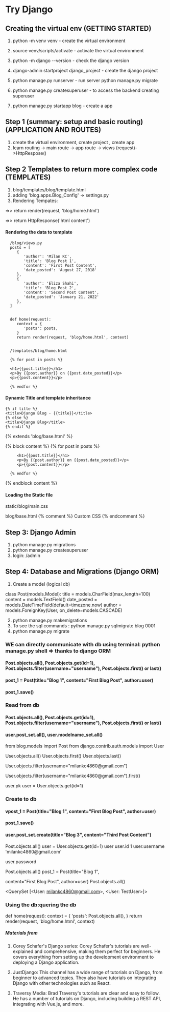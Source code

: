 # Try Django



## Creating the virtual env (GETTING STARTED)

1. python -m venv venv - create the virtual environment
2. source venv/scripts/activate - activate the virtual environment
3. python -m django --version - check the django version
4. django-admin startproject django_project - create the django project

5. python manage.py runserver - run server python manage.py migrate
6. python manage.py createsuperuser - to access the backend creating superuser

7. python manage.py startapp blog - create a app

## Step 1 (summary: setup and basic routing) (APPLICATION AND ROUTES)

1. create the virtual environment, create project , create app
2. learn routing -> main route -> app route -> views (request)->HttpRespose()

## Step 2 Templates to return more complex code (TEMPLATES)

1. blog/templates/blog/template.html
2. adding 'blog.apps.Blog_Config' -> settings.py
3. Rendering Tempates:

=>> return render(request, 'blog/home.html')

=>> return HttpResponse('html content')

#### Rendering the data to template

      /blog/views.py
      posts = [
         {
            'author': 'Milan KC',
            'title': 'Blog Post 1',
            'content': 'First Post Content',
            'date_posted': 'August 27, 2018'
         },
         {
            'author': 'Eliza Shahi',
            'title': 'Blog Post 2',
            'content': 'Second Post Content',
            'date_posted': 'January 21, 2022'
         },
      ]


      def home(request):
         context = {
            'posts': posts,
         }
         return render(request, 'blog/home.html', context)


      /templates/blog/home.html

      {% for post in posts %}

      <h1>{{post.title}}</h1>
      <p>By {{post.author}} on {{post.date_posted}}</p>
      <p>{{post.content}}</p>

      {% endfor %}

#### Dynamic Title and template inheritance

    {% if title %}
    <title>Django Blog - {{title}}</title>
    {% else %}
    <title>Django Blog</title>
    {% endif %}

{% extends 'blog/base.html' %}

{% block content %} {% for post in posts %}

         <h1>{{post.title}}</h1>
         <p>By {{post.author}} on {{post.date_posted}}</p>
         <p>{{post.content}}</p>

      {% endfor %}

{% endblock content %}

#### Loading the Static file

static/blog/main.css

blog/base.html {% comment %} Custom CSS {% endcomment %}

<link rel="stylesheet" href="{% static 'blog/main.css'%}" />

## Step 3: Django Admin

1. python manage.py migrations
2. python manage.py createsuperuser
3. login: /admin

## Step 4: Database and Migrations (Django ORM)

1. Create a model (logical db)

class Post(models.Model): title = models.CharField(max_length=100) content =
models.TextField() date_posted = models.DateTimeField(default=timezone.now)
author = models.ForeignKey(User, on_delete=models.CASCADE)

2. python manage.py makemigrations
3. To see the sql commands : python manage.py sqlmigrate blog 0001
4. python manage.py migrate

### WE can directly communicate with db using terminal: python manage.py shell => thanks to django ORM

#### Post.objects.all(), Post.objects.get(id=1), Post.objects.filter(username="username"), Post.objects.first() or last()

#### post_1 = Post(title="Blog 1", content="First Blog Post", author=user)

#### post_1.save()

### Read from db

#### Post.objects.all(), Post.objects.get(id=1), Post.objects.filter(username="username"), Post.objects.first() or last()

#### user.post_set.all(), user.modelname_set.all()

<p> from blog.models import Post from django.contrib.auth.models import User</p>
<p> User.objects.all() User.objects.first() User.objects.last()</p>
<p> User.objects.filter(username="milankc4860@gmail.com")</p>
<p> User.objects.filter(username="milankc4860@gmail.com").first()</p>
<p> user.pk user = User.objects.get(id=1)</p>

### Create to db

#### vpost_1 = Post(title="Blog 1", content="First Blog Post", author=user)

#### post_1.save()

#### user.post_set.create(title="Blog 3", content="Third Post Content")

<p>Post.objects.all() user = User.objects.get(id=1) user <User:
milankc4860@gmail.com> user.id 1 user.username 'milankc4860@gmail.com' </p>
<p>user.password</p>
<p>Post.objects.all() <QuerySet []> post_1 = Post(title="Blog 1",</p>
<p>content="First Blog Post", author=user) Post.objects.all() <QuerySet []></p>

<QuerySet [<User: milankc4860@gmail.com>, <User: TestUser>]>

### Using the db:quering the db

def home(request):
   context = { 'posts': Post.objects.all(), } 
   return render(request, 'blog/home.html', context)

##### Materials from

1. Corey Schafer's Django series: Corey Schafer's tutorials are well-explained
   and comprehensive, making them perfect for beginners. He covers everything
   from setting up the development environment to deploying a Django
   application.

2. JustDjango: This channel has a wide range of tutorials on Django, from
   beginner to advanced topics. They also have tutorials on integrating Django
   with other technologies such as React.

3. Traversy Media: Brad Traversy's tutorials are clear and easy to follow. He
   has a number of tutorials on Django, including building a REST API,
   integrating with Vue.js, and more.
